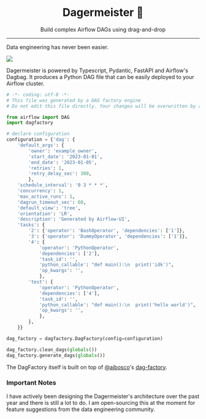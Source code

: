 <h1 align="center">Dagermeister 🤯</h1>
<p align="center">Build complex Airflow DAGs using drag-and-drop</p>

---

Data engineering has never been easier.

<img src="./dag_demo.gif" />

Dagermeister is powered by Typescript, Pydantic, FastAPI and Airflow's Dagbag. It produces a Python DAG file that can be easily deployed to your Airflow cluster.

```python
# -*- coding: utf-8 -*-
# This file was generated by a DAG factory engine
# Do not edit this file directly. Your changes will be overwritten by any working CI-CD pipeline.

from airflow import DAG
import dagfactory

# declare configuration
configuration = {'dag': {
    'default_args': {
        'owner': 'example_owner',
        'start_date': '2023-01-01',
        'end_date': '2023-01-05',
        'retries': 1,
        'retry_delay_sec': 300,
        },
    'schedule_interval': '0 3 * * *',
    'concurrency': 1,
    'max_active_runs': 1,
    'dagrun_timeout_sec': 60,
    'default_view': 'tree',
    'orientation': 'LR',
    'description': 'Generated by Airflow-UI',
    'tasks': {
        '2': {'operator': 'BashOperator', 'dependencies': ['1']},
        '3': {'operator': 'DummyOperator', 'dependencies': ['1']},
        '4': {
            'operator': 'PythonOperator',
            'dependencies': ['2'],
            'task_id': '',
            'python_callable': "def main():\n  print('idk')",
            'op_kwargs': '',
            },
        'test': {
            'operator': 'PythonOperator',
            'dependencies': ['4'],
            'task_id': '',
            'python_callable': "def main():\n  print('hello world')",
            'op_kwargs': '',
            },
        },
    }}

dag_factory = dagfactory.DagFactory(config=configuration)

dag_factory.clean_dags(globals())
dag_factory.generate_dags(globals())
```

The DagFactory itself is built on top of [@ajbosco](https://github.com/ajbosco)'s [dag-factory](https://github.com/ajbosco/dag-factory).

### Important Notes

I have actively been designing the Dagermeister's architecture over the past year and there is still a lot to do. I am open-sourcing this at the moment for feature suggestions from the data engineering community. 